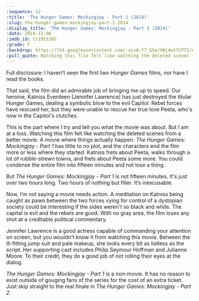 ```yaml
---
:sequence: 12
:title: 'The Hunger Games: Mockingjay - Part 1 (2014)'
:slug: the-hunger-games-mockingjay-part-1-2014
:display_title: 'The Hunger Games: Mockingjay - Part 1 (2014)'
:date: 2014-12-06
:imdb_id: tt1951265
:grade: F
:backdrop: https://lh3.googleusercontent.com/-xLvA-f7_G5o/VWj4wt7CPTI/AAAAAAAACsM/F_MxYPZzbQk/w1000-rj/the-hunger-games-mockingjay-part-1-2014.jpg
:pull_quote: Watching this film felt like watching the deleted scenes from a better movie. A movie where things actually happen.
---
```


Full disclosure: I haven't seen the first two _Hunger Games_ films, nor have I read the books. 

That said, the film did an admirable job of bringing me up to speed. Our heroine, Katniss Everdeen (Jennifer Lawrence) has just destroyed the titular Hunger Games, dealing a symbolic blow to the evil Capitol. Rebel forces have rescued her, but they were unable to rescue her true love Peeta, who's now in the Capitol's clutches.

This is the part where I try and tell you what the movie was about. But I am at a loss. Watching this film felt like watching the deleted scenes from a better movie. A movie where things actually happen. _The Hunger Games: Mockingjay - Part 1_ has little to no plot, and the characters end the film more or less where they started. Katniss frets about Peeta, walks through a lot of rubble-strewn towns, and frets about Peeta some more. You could condense the entire film into fifteen minutes and not lose a thing.

But _The Hunger Games: Mockingjay - Part 1_ is not fifteen minutes. It's just over two hours long. Two hours of nothing but filler. It’s inexcusable.

Now, I’m not saying a movie needs action. A meditation on Katniss being caught as pawn between the two forces vying for control of a dystopian society could be interesting if the sides weren't so black and white. The capital is evil and the rebels are good. With no gray area, the film loses any shot at a creditable political commentary.

Jennifer Lawrence is a good actress capable of commanding your attention on screen, but you wouldn't know it from watching this movie. Between the ill-fitting jump suit and pale makeup, she looks every bit as listless as the script. Her supporting cast includes Philip Seymour Hoffman and Julianne Moore. To their credit, they do a good job of not rolling their eyes at the dialog.

_The Hunger Games: Mockingjay - Part 1_ is a non-movie. It has no reason to exist outside of gouging fans of the series for the cost of an extra ticket. Just skip straight to the real finale in  _The Hunger Games: Mockingjay - Part 2_.
